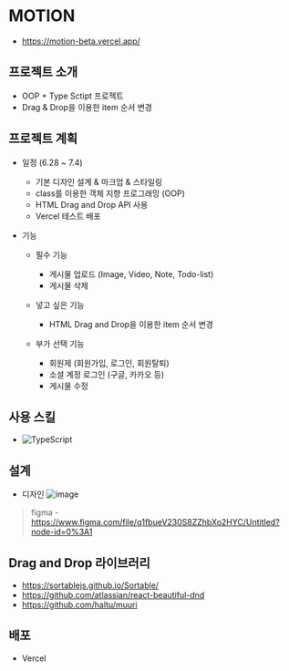 # MOTION

- https://motion-beta.vercel.app/

## 프로젝트 소개

- OOP + Type Sctipt 프로젝트
- Drag & Drop을 이용한 item 순서 변경

## 프로젝트 계획

- 일정 (6.28 ~ 7.4)

  - 기본 디자인 설계 & 마크업 & 스타일링
  - class를 이용한 객체 지향 프로그래밍 (OOP)
  - HTML Drag and Drop API 사용
  - Vercel 테스트 배포

- 기능

  - 필수 기능

    - 게시물 업로드 (Image, Video, Note, Todo-list)
    - 게시물 삭제

  - 넣고 싶은 기능

    - HTML Drag and Drop을 이용한 item 순서 변경

  - 부가 선택 기능

    - 회원제 (회원가입, 로그인, 회원탈퇴)
    - 소셜 계정 로그인 (구글, 카카오 등)
    - 게시물 수정

## 사용 스킬

- ![TypeScript](https://img.shields.io/badge/typescript-%23007ACC.svg?style=for-the-badge&logo=typescript&logoColor=white)

## 설계

- 디자인
  ![image](https://user-images.githubusercontent.com/96227239/176070544-d40e001f-85c2-42bb-9ec5-fcd359589aa4.png)

> figma - https://www.figma.com/file/q1fbueV230S8ZZhbXo2HYC/Untitled?node-id=0%3A1

## Drag and Drop 라이브러리

- https://sortablejs.github.io/Sortable/
- https://github.com/atlassian/react-beautiful-dnd
- https://github.com/haltu/muuri

## 배포

- Vercel
